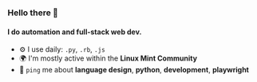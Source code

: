### Hello there 👋

#### I do automation and full-stack web dev.


- ⚙️ I use daily: `.py`, `.rb`, `.js`
- 🌍 I'm mostly active within the **Linux Mint Community**
- 💬 `ping` me about **language design**, **python**, **development**, **playwright**
